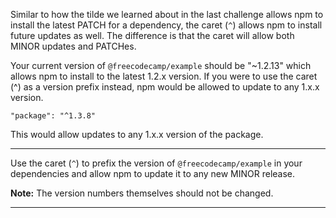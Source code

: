 <div class="challenge-instructions"><div><section id="description">
<p>Similar to how the tilde we learned about in the last challenge allows npm to install the latest PATCH for a dependency, the caret (<code>^</code>) allows npm to install future updates as well. The difference is that the caret will allow both MINOR updates and PATCHes.</p>
<p>Your current version of <code>@freecodecamp/example</code> should be "~1.2.13" which allows npm to install to the latest 1.2.x version. If you were to use the caret (^) as a version prefix instead, npm would be allowed to update to any 1.x.x version.</p>
<pre class="language-json" tabindex="0"><code class="language-json">"package": "^1.3.8"
</code></pre>
<p>This would allow updates to any 1.x.x version of the package.</p>
</section></div><hr/><div><section id="instructions">
<p>Use the caret (<code>^</code>) to prefix the version of <code>@freecodecamp/example</code> in your dependencies and allow npm to update it to any new MINOR release.</p>
<p><strong>Note:</strong> The version numbers themselves should not be changed.</p>
</section></div><hr/></div>